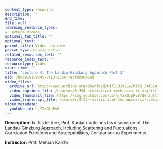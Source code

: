 ```yaml
---
content_type: resource
description: ''
end_time: ''
file: null
learning_resource_types:
- Lecture Videos
optional_tab_title: ''
optional_text: ''
parent_title: Video Lectures
parent_type: CourseSection
related_resources_text: ''
resource_index_text: ''
resourcetype: Video
start_time: ''
title: 'Lecture 4: The Landau-Ginzburg Approach Part 3'
uid: 7b0d9191-9c45-7a13-2356-7edf6b46a6ed
video_files:
  archive_url: http://www.archive.org/download/MIT8.334S14/MIT8_334S14_lec04_300k.mp4
  video_captions_file: /courses/8-334-statistical-mechanics-ii-statistical-physics-of-fields-spring-2014/29a4c3fd637251abbfbf3e21b6a32abd_h_YZxQJpPv0.vtt
  video_thumbnail_file: https://img.youtube.com/vi/h_YZxQJpPv0/default.jpg
  video_transcript_file: /courses/8-334-statistical-mechanics-ii-statistical-physics-of-fields-spring-2014/8197274673b8bbf2c8c082c861dcbd9c_h_YZxQJpPv0.pdf
video_metadata:
  youtube_id: h_YZxQJpPv0
---
```


**Description:** In this lecture, Prof. Kardar continues his discussion of The Landau-Ginzburg Approach, including Scattering and Fluctuations, Correlation Functions and Susceptibilities, Comparison to Experiments.

**Instructor:** Prof. Mehran Kardar